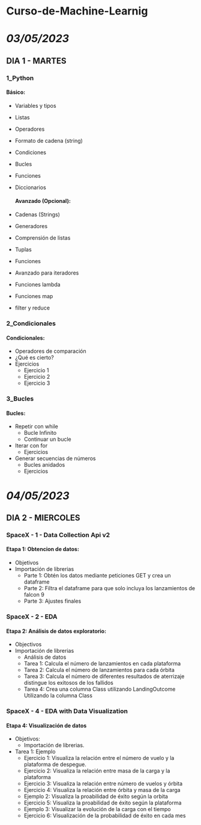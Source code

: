 # Curso-de-Machine-Learnig
# _03/05/2023_
## DIA 1 - MARTES
### 1_Python
  #### Básico:
    
+ Variables y tipos
+ Listas
+ Operadores
+ Formato de cadena (string)
+ Condiciones
+ Bucles
+ Funciones
+ Diccionarios

  #### Avanzado (Opcional):
    
+ Cadenas (Strings)
+ Generadores
+ Comprensión de listas
+ Tuplas
+ Funciones
+ Avanzado para iteradores
+ Funciones lambda
+ Funciones map
+ filter y reduce

### 2_Condicionales
  #### Condicionales:
   
+ Operadores de comparación
+ ¿Qué es cierto?
+ Ejercicios
  + Ejercicio 1
  + Ejercicio 2
  + Ejercicio 3

### 3_Bucles
  #### Bucles:
    
+ Repetir con while
  + Bucle Infinito
  + Continuar un bucle
+ Iterar con for
  + Ejercicios
+ Generar secuencias de números
  + Bucles anidados 
  + Ejercicios

# _04/05/2023_
## DIA 2 - MIERCOLES
### SpaceX - 1 - Data Collection Api v2
  ####  Etapa 1: Obtencion de datos:
  
+ Objetivos
+ Importación de librerias
  + Parte 1: Obtén los datos mediante peticiones GET y crea un dataframe
  + Parte 2: Filtra el dataframe para que solo incluya los lanzamientos de falcon 9
  + Parte 3: Ajustes finales

### SpaceX - 2 - EDA
  #### Etapa 2: Análisis de datos exploratorio:
    
+ Objectivos
+ Importación de librerias
  + Análisis de datos
  + Tarea 1: Calcula el número de lanzamientos en cada plataforma
  + Tarea 2: Calcula el número de lanzamientos para cada órbita 
  + Tarea 3: Calcula el número de diferentes resultados de aterrizaje distingue los exitosos de los fallidos
  + Tarea 4: Crea una columna Class utilizando LandingOutcome Utilizando la columna Class

### SpaceX - 4 - EDA with Data Visualization
#### Etapa 4: Visualización de datos

+ Objetivos: 
  + Importación de librerias.
+ Tarea 1: Ejemplo 
  + Ejercicio 1: Visualiza la relación entre el número de vuelo y la plataforma de despegue. 
  + Ejercicio 2: Visualiza la relación entre masa de la carga y la plataforma
  + Ejercicio 3: Visualiza la relación entre número de vuelos y órbita
  + Ejercicio 4: Visualiza la relación entre órbita y masa de la carga 
  + Ejemplo 2: Visualiza la proabilidad de éxito según la orbita
  + Ejercicio 5: Visualiza la proabilidad de éxito según la plataforma 
  + Ejemplo 3: Visualizar la evolución de la carga con el tiempo
  + Ejercicio 6: Visualización de la probabilidad de éxito en cada mes
